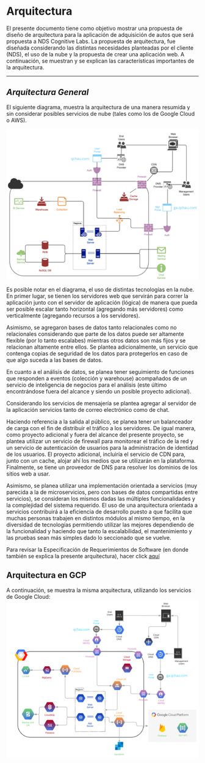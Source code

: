 # Arquitectura

El presente documento tiene como objetivo mostrar una propuesta de diseño de arquitectura para la aplicación de adquisición de autos que será propuesta a NDS Cognitive Labs. La propuesta de arquitectura, fue diseñada considerando las distintas necesidades planteadas por el cliente (NDS), el uso de la nube y la propuesta de crear una aplicación web. A continuación, se muestran y se explican las características importantes de la arquitectura. 

---
## _Arquitectura General_
El siguiente diagrama, muestra la arquitectura de una manera resumida y sin considerar posibles servicios de nube (tales como los de Google Cloud o AWS). 

![Diagrama general de arquitectura](https://github.com/sebasgonvitec/qchau-software/blob/64dc167b2890f2f646820183c583b56852540ea3/wiki/Docs/Arquitectura/Diagrama_ArchCloud.png)

Es posible notar en el diagrama, el uso de distintas tecnologías en la nube. En primer lugar, se tienen los servidores web que servirán para correr la aplicación junto con el servidor de aplicación (lógica) de manera que pueda ser posible escalar tanto horizontal (agregando más servidores) como verticalmente (agregando recursos a los servidores). 

Asimismo, se agregaron bases de datos tanto relacionales como no relacionales considerando que parte de los datos puede ser altamente flexible (por lo tanto escalabes) mientras otros datos son más fijos y se relacionan altamente entre ellos. Se plantea adicionalmente, un servicio que contenga copias de seguridad de los datos para protegerlos en caso de que algo suceda a las bases de datos.

En cuanto a el análisis de datos, se planea tener seguimiento de funciones que responden a eventos (colección y warehouse) acompañados de un servicio de inteligencia de negocios para el análisis (este último encontrándose fuera del alcance y siendo un posible proyecto adicional). 

Considerando los servicios de mensajería se plantea agregar al servidor de la aplicación servicios tanto de correo electrónico como de chat. 

Haciendo referencia a la salida al público, se planea tener un balanceador de carga con el fin de distribuir el tráfico a los servidores. De igual manera, como proyecto adicional y fuera del alcance del presente proyecto, se plantea utilizar un servicio de firewall para monitorear el tráfico de la red y un servicio de autenticación de usuarios para la administración de identidad de los usuarios. El proyecto adicional, incluiría el servicio de CDN para, junto con un cache, alojar ahí los medios que se utilizarán en la plataforma. Finalmente, se tiene un proveedor de DNS para resolver los dominios de los sitios web a usar. 

Asimismo, se planea utilizar una implementación orientada a servicios (muy parecida a la de microservicios, pero con bases de datos compartidas entre servicios), se consideran los mismos dadas las múltiples funcionalidades y la complejidad del sistema requerido. El uso de una arquitectura orientada a servicios contribuirá a la eficiencia de desarrollo puesto a que facilita que muchas personas trabajen en distintos módulos al mismo tiempo, en la diversidad de tecnologías permitiendo utilizar las mejores dependiendo de la funcionalidad y haciendo que tanto la escalabilidad, el mantenimiento y las pruebas sean más simples dado lo seccionado que se vuelve. 

Para revisar la Especificación de Requerimientos de Software (en donde también se explica la presente arquitectura), hacer click [aquí](https://github.com/sebasgonvitec/qchau-software/blob/64dc167b2890f2f646820183c583b56852540ea3/wiki/Docs/SRS.md)

## Arquitectura en GCP
A continuación, se muestra la misma arquitectura, utilizando los servicios de Google Cloud:
![Diagrama de Arquitectura GCP](https://github.com/sebasgonvitec/qchau-software/blob/1f2c13d1272906fba8443d11afdea426388b5804/wiki/Docs/Arquitectura/ArquitecturaGCP.png)
